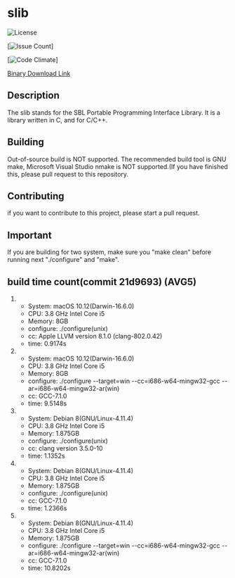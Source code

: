 # slib
![License](https://www.gnu.org/graphics/lgplv3-88x31.png)

[![Issue Count](https://codeclimate.com/github/myzhang1029/slib/badges/issue_count.svg)]

[![Code Climate](https://codeclimate.com/github/myzhang1029/slib/badges/gpa.svg)]

[Binary Download Link](https://github.com/myzhang1029/slib/releases)

## Description
The slib stands for the SBL Portable Programming Interface Library.
It is a library written in C, and for C/C++.

## Building
Out-of-source build is NOT supported.
The recommended build tool is GNU make, 
Microsoft Visual Studio nmake is NOT supported.(If you have finished this, please pull request to this repository.

## Contributing
if you want to contribute to this project, please start a pull request.   

## Important
If you are building for two system, make sure you "make clean"
before running next "./configure" and "make".

## build time count(commit 21d9693) (AVG5)
 1.
     - System: macOS 10.12(Darwin-16.6.0)
     - CPU: 3.8 GHz Intel Core i5
     - Memory: 8GB
     - configure: ./configure(unix)
     - cc: Apple LLVM version 8.1.0 (clang-802.0.42)
     - time: 0.9174s

 2.
     - System: macOS 10.12(Darwin-16.6.0)
     - CPU: 3.8 GHz Intel Core i5
     - Memory: 8GB
     - configure: ./configure --target=win --cc=i686-w64-mingw32-gcc --ar=i686-w64-mingw32-ar(win)
     - cc: GCC-7.1.0
     - time: 9.5148s

 3.
     - System: Debian 8(GNU/Linux-4.11.4)
     - CPU: 3.8 GHz Intel Core i5
     - Memory: 1.875GB
     - configure: ./configure(unix) 
     - cc: clang version 3.5.0-10
     - time: 1.1352s

 4.
     - System: Debian 8(GNU/Linux-4.11.4)
     - CPU: 3.8 GHz Intel Core i5
     - Memory: 1.875GB
     - configure: ./configure(unix) 
     - cc: GCC-7.1.0
     - time: 1.2366s
 
6.
     - System: Debian 8(GNU/Linux-4.11.4)
     - CPU: 3.8 GHz Intel Core i5
     - Memory: 1.875GB
     - configure:  ./configure --target=win --cc=i686-w64-mingw32-gcc --ar=i686-w64-mingw32-ar(win)
     - cc: GCC-7.1.0
     - time: 10.8202s

